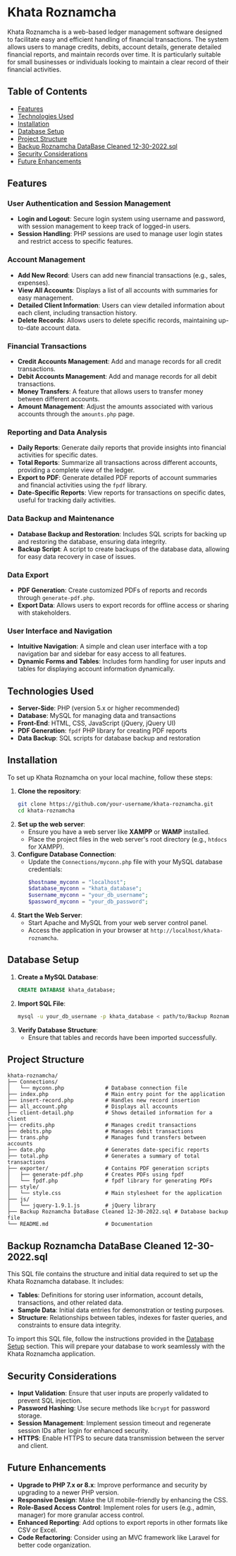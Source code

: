 # Khata Roznamcha

Khata Roznamcha is a web-based ledger management software designed to facilitate easy and efficient handling of financial transactions. The system allows users to manage credits, debits, account details, generate detailed financial reports, and maintain records over time. It is particularly suitable for small businesses or individuals looking to maintain a clear record of their financial activities.

## Table of Contents

- [Features](#features)
- [Technologies Used](#technologies-used)
- [Installation](#installation)
- [Database Setup](#database-setup)
- [Project Structure](#project-structure)
- [Backup Roznamcha DataBase Cleaned 12-30-2022.sql](#backup-roznamcha-database-cleaned-12-30-2022sql)
- [Security Considerations](#security-considerations)
- [Future Enhancements](#future-enhancements)

## Features

### User Authentication and Session Management
- **Login and Logout**: Secure login system using username and password, with session management to keep track of logged-in users.
- **Session Handling**: PHP sessions are used to manage user login states and restrict access to specific features.

### Account Management
- **Add New Record**: Users can add new financial transactions (e.g., sales, expenses).
- **View All Accounts**: Displays a list of all accounts with summaries for easy management.
- **Detailed Client Information**: Users can view detailed information about each client, including transaction history.
- **Delete Records**: Allows users to delete specific records, maintaining up-to-date account data.

### Financial Transactions
- **Credit Accounts Management**: Add and manage records for all credit transactions.
- **Debit Accounts Management**: Add and manage records for all debit transactions.
- **Money Transfers**: A feature that allows users to transfer money between different accounts.
- **Amount Management**: Adjust the amounts associated with various accounts through the `amounts.php` page.

### Reporting and Data Analysis
- **Daily Reports**: Generate daily reports that provide insights into financial activities for specific dates.
- **Total Reports**: Summarize all transactions across different accounts, providing a complete view of the ledger.
- **Export to PDF**: Generate detailed PDF reports of account summaries and financial activities using the `fpdf` library.
- **Date-Specific Reports**: View reports for transactions on specific dates, useful for tracking daily activities.

### Data Backup and Maintenance
- **Database Backup and Restoration**: Includes SQL scripts for backing up and restoring the database, ensuring data integrity.
- **Backup Script**: A script to create backups of the database data, allowing for easy data recovery in case of issues.

### Data Export
- **PDF Generation**: Create customized PDFs of reports and records through `generate-pdf.php`.
- **Export Data**: Allows users to export records for offline access or sharing with stakeholders.

### User Interface and Navigation
- **Intuitive Navigation**: A simple and clean user interface with a top navigation bar and sidebar for easy access to all features.
- **Dynamic Forms and Tables**: Includes form handling for user inputs and tables for displaying account information dynamically.

## Technologies Used

- **Server-Side**: PHP (version 5.x or higher recommended)
- **Database**: MySQL for managing data and transactions
- **Front-End**: HTML, CSS, JavaScript (jQuery, jQuery UI)
- **PDF Generation**: `fpdf` PHP library for creating PDF reports
- **Data Backup**: SQL scripts for database backup and restoration

## Installation

To set up Khata Roznamcha on your local machine, follow these steps:

1. **Clone the repository**:
   ```bash
   git clone https://github.com/your-username/khata-roznamcha.git
   cd khata-roznamcha
   ```
2. **Set up the web server**:
   - Ensure you have a web server like **XAMPP** or **WAMP** installed.
   - Place the project files in the web server's root directory (e.g., `htdocs` for XAMPP).
3. **Configure Database Connection**:
   - Update the `Connections/myconn.php` file with your MySQL database credentials:
     ```php
     $hostname_myconn = "localhost";
     $database_myconn = "khata_database";
     $username_myconn = "your_db_username";
     $password_myconn = "your_db_password";
     ```
4. **Start the Web Server**:
   - Start Apache and MySQL from your web server control panel.
   - Access the application in your browser at `http://localhost/khata-roznamcha`.

## Database Setup

1. **Create a MySQL Database**:
   ```sql
   CREATE DATABASE khata_database;
   ```
2. **Import SQL File**:
   ```bash
   mysql -u your_db_username -p khata_database < path/to/Backup Roznamcha DataBase Cleaned 12-30-2022.sql
   ```
3. **Verify Database Structure**:
   - Ensure that tables and records have been imported successfully.

## Project Structure

```
khata-roznamcha/
├── Connections/
│   └── myconn.php             # Database connection file
├── index.php                  # Main entry point for the application
├── insert-record.php          # Handles new record insertion
├── all_account.php            # Displays all accounts
├── client-detail.php          # Shows detailed information for a client
├── credits.php                # Manages credit transactions
├── debits.php                 # Manages debit transactions
├── trans.php                  # Manages fund transfers between accounts
├── date.php                   # Generates date-specific reports
├── total.php                  # Generates a summary of total transactions
├── exporter/                  # Contains PDF generation scripts
│   ├── generate-pdf.php       # Creates PDFs using fpdf
│   └── fpdf.php               # fpdf library for generating PDFs
├── style/
│   └── style.css              # Main stylesheet for the application
├── js/
│   └── jquery-1.9.1.js        # jQuery library
├── Backup Roznamcha DataBase Cleaned 12-30-2022.sql # Database backup file
└── README.md                  # Documentation
```

## Backup Roznamcha DataBase Cleaned 12-30-2022.sql

This SQL file contains the structure and initial data required to set up the Khata Roznamcha database. It includes:

- **Tables**: Definitions for storing user information, account details, transactions, and other related data.
- **Sample Data**: Initial data entries for demonstration or testing purposes.
- **Structure**: Relationships between tables, indexes for faster queries, and constraints to ensure data integrity.

To import this SQL file, follow the instructions provided in the [Database Setup](#database-setup) section. This will prepare your database to work seamlessly with the Khata Roznamcha application.

## Security Considerations

- **Input Validation**: Ensure that user inputs are properly validated to prevent SQL injection.
- **Password Hashing**: Use secure methods like `bcrypt` for password storage.
- **Session Management**: Implement session timeout and regenerate session IDs after login for enhanced security.
- **HTTPS**: Enable HTTPS to secure data transmission between the server and client.

## Future Enhancements

- **Upgrade to PHP 7.x or 8.x**: Improve performance and security by upgrading to a newer PHP version.
- **Responsive Design**: Make the UI mobile-friendly by enhancing the CSS.
- **Role-Based Access Control**: Implement roles for users (e.g., admin, manager) for more granular access control.
- **Enhanced Reporting**: Add options to export reports in other formats like CSV or Excel.
- **Code Refactoring**: Consider using an MVC framework like Laravel for better code organization.
